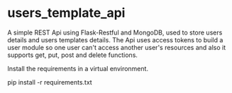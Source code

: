 # users_template_api

A simple REST Api using Flask-Restful and MongoDB, used to store users details and users templates details. The Api uses access tokens to build a user module so one user can't access another user's resources and also it supports get, put, post and delete functions.


Install the requirements in a virtual environment.

pip install -r requirements.txt
